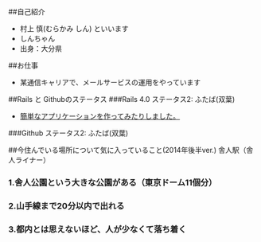 ##自己紹介
- 村上 慎(むらかみ しん) といいます
- しんちゃん
- 出身：大分県

##お仕事
- 某通信キャリアで、メールサービスの運用をやっています

##Rails と Githubのステータス
###Rails 4.0
ステータス2: ふたば(双葉)
- [簡単なアプリケーションを作ってみたりしました。](http://hexhoop.com/)

###Github
ステータス2: ふたば(双葉)

##今住んでいる場所について気に入っていること(2014年後半ver.)
舎人駅（舎人ライナー）

### 1.舎人公園という大きな公園がある（東京ドーム11個分）
### 2.山手線まで20分以内で出れる
### 3.都内とは思えないほど、人が少なくて落ち着く